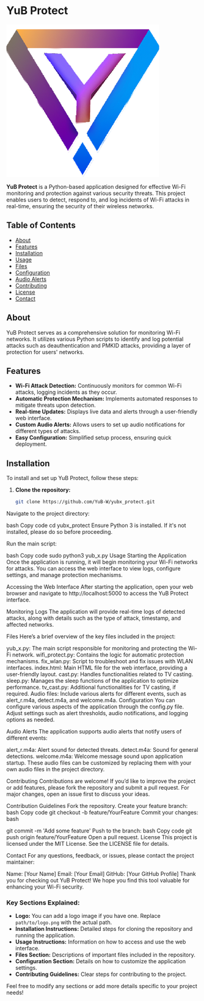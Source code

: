 # YuB Protect

![YuB Protect Logo](yub.png)  <!-- Optional: Replace with your logo or remove this line -->

**YuB Protect** is a Python-based application designed for effective Wi-Fi monitoring and protection against various security threats. This project enables users to detect, respond to, and log incidents of Wi-Fi attacks in real-time, ensuring the security of their wireless networks.

## Table of Contents
- [About](#about)
- [Features](#features)
- [Installation](#installation)
- [Usage](#usage)
- [Files](#files)
- [Configuration](#configuration)
- [Audio Alerts](#audio-alerts)
- [Contributing](#contributing)
- [License](#license)
- [Contact](#contact)

## About

YuB Protect serves as a comprehensive solution for monitoring Wi-Fi networks. It utilizes various Python scripts to identify and log potential attacks such as deauthentication and PMKID attacks, providing a layer of protection for users' networks. 

## Features

- **Wi-Fi Attack Detection:** Continuously monitors for common Wi-Fi attacks, logging incidents as they occur.
- **Automatic Protection Mechanism:** Implements automated responses to mitigate threats upon detection.
- **Real-time Updates:** Displays live data and alerts through a user-friendly web interface.
- **Custom Audio Alerts:** Allows users to set up audio notifications for different types of attacks.
- **Easy Configuration:** Simplified setup process, ensuring quick deployment.

## Installation

To install and set up YuB Protect, follow these steps:

1. **Clone the repository:**
   ```bash
   git clone https://github.com/YuB-W/yubx_protect.git
Navigate to the project directory:

bash
Copy code
cd yubx_protect
Ensure Python 3 is installed. If it's not installed, please do so before proceeding.

Run the main script:

bash
Copy code
sudo python3 yub_x.py
Usage
Starting the Application
Once the application is running, it will begin monitoring your Wi-Fi networks for attacks. You can access the web interface to view logs, configure settings, and manage protection mechanisms.

Accessing the Web Interface
After starting the application, open your web browser and navigate to http://localhost:5000 to access the YuB Protect interface.

Monitoring Logs
The application will provide real-time logs of detected attacks, along with details such as the type of attack, timestamp, and affected networks.

Files
Here’s a brief overview of the key files included in the project:

yub_x.py: The main script responsible for monitoring and protecting the Wi-Fi network.
wifi_protect.py: Contains the logic for automatic protection mechanisms.
fix_wlan.py: Script to troubleshoot and fix issues with WLAN interfaces.
index.html: Main HTML file for the web interface, providing a user-friendly layout.
cast.py: Handles functionalities related to TV casting.
sleep.py: Manages the sleep functions of the application to optimize performance.
tv_cast.py: Additional functionalities for TV casting, if required.
Audio files: Include various alerts for different events, such as alert_r.m4a, detect.m4a, and welcome.m4a.
Configuration
You can configure various aspects of the application through the config.py file. Adjust settings such as alert thresholds, audio notifications, and logging options as needed.

Audio Alerts
The application supports audio alerts that notify users of different events:

alert_r.m4a: Alert sound for detected threats.
detect.m4a: Sound for general detections.
welcome.m4a: Welcome message sound upon application startup.
These audio files can be customized by replacing them with your own audio files in the project directory.

Contributing
Contributions are welcome! If you’d like to improve the project or add features, please fork the repository and submit a pull request. For major changes, open an issue first to discuss your ideas.

Contribution Guidelines
Fork the repository.
Create your feature branch:
bash
Copy code
git checkout -b feature/YourFeature
Commit your changes:
bash

git commit -m 'Add some feature'
Push to the branch:
bash
Copy code
git push origin feature/YourFeature
Open a pull request.
License
This project is licensed under the MIT License. See the LICENSE file for details.

Contact
For any questions, feedback, or issues, please contact the project maintainer:

Name: [Your Name]
Email: [Your Email]
GitHub: [Your GitHub Profile]
Thank you for checking out YuB Protect! We hope you find this tool valuable for enhancing your Wi-Fi security.


### Key Sections Explained:

- **Logo:** You can add a logo image if you have one. Replace `path/to/logo.png` with the actual path.
- **Installation Instructions:** Detailed steps for cloning the repository and running the application.
- **Usage Instructions:** Information on how to access and use the web interface.
- **Files Section:** Descriptions of important files included in the repository.
- **Configuration Section:** Details on how to customize the application settings.
- **Contributing Guidelines:** Clear steps for contributing to the project.

Feel free to modify any sections or add more details specific to your project needs!
